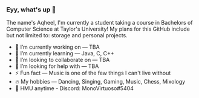 ### Eyy, what's up 👋

The name's Aqheel, I'm currently a student taking a course in Bachelors of Computer Science at Taylor's University!
My plans for this GitHub include but not limited to: storage and personal projects.

- 🔭 I’m currently working on — TBA
- 🌱 I’m currently learning — Java, C, C++
- 👯 I’m looking to collaborate on — TBA
- 🤔 I’m looking for help with — TBA
- ⚡ Fun fact — Music is one of the few things I can't live without
- 🔥 My hobbies — Dancing, Singing, Gaming, Music, Chess, Mixology
- 💬 HMU anytime - Discord: MonoVirtuoso#5404
